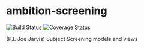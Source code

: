 # ambition-screening

[![Build Status](https://travis-ci.com/clinicedc/ambition-screening.svg?branch=develop)](https://travis-ci.com/clinicedc/ambition-screening) [![Coverage Status](https://coveralls.io/repos/github/clinicedc/ambition-screening/badge.svg?branch=develop)](https://coveralls.io/github/clinicedc/ambition-screening?branch=develop)


(P.I. Joe Jarvis) Subject Screening models and views
